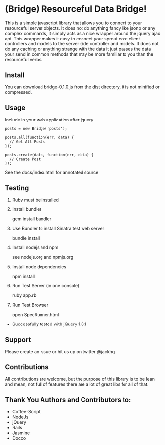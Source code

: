 # (Bridge) Resourceful Data Bridge!

This is a simple javascript library that allows you to connect to
your resourceful server objects.  It does not do anything fancy like
jsonp or any complex commands, it simply acts as a nice wrapper around the jquery ajax api.  This wrapper makes it easy to connect your sprout core client controllers and models to the server side controller and models.  It does not do any caching or anything strange with the data it just passes the data your send in common methods that may be more familiar to you than the resourceful verbs.

## Install

You can download bridge-0.1.0.js from the dist directory, it is not minified or compressed.

## Usage

Include in your web application after jquery.

    posts = new Bridge('posts');
    
    posts.all(function(err, data) {
      // Get All Posts
    });

    posts.create(data, function(err, data) {
      // Create Post
    });
    
    
See the docs/index.html for annotated source

## Testing

1. Ruby must be installed
2. Install bundler

    gem install bundler

3. Use Bundler to install Sinatra test web server

    bundle install

4. Install nodejs and npm

    see nodejs.org and npmjs.org

5. Install node dependencies

    npm install
    
6. Run Test Server (in one console)

    ruby app.rb

7. Run Test Browser

    open SpecRunner.html

* Successfully tested with jQuery 1.6.1

## Support

Please create an issue or hit us up on twitter @jackhq

## Contributions

All contributions are welcome, but the purpose of this library is to be
lean and mean, not full of features there are a lot of great libs for all of that.

## Thank You Authors and Contributors to:

* Coffee-Script
* NodeJs
* jQuery
* Rails
* Jasmine
* Docco
